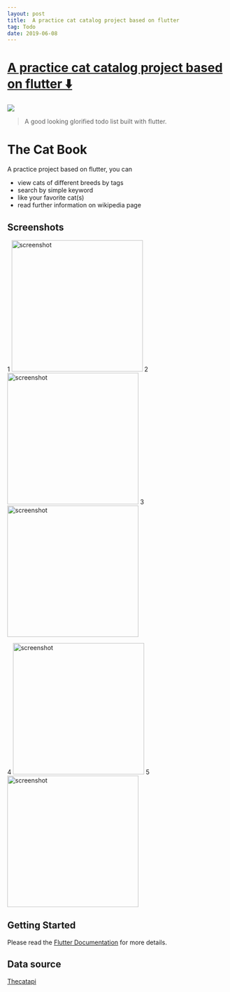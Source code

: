 ```yaml
---
layout: post
title:  A practice cat catalog project based on flutter
tag: Todo
date: 2019-06-08
---
```


# [A practice cat catalog project based on flutter ️⬇️ ](http://github.com/gnehcc/cat-book)  

![](https://flutterawesome.com/content/images/2019/06/do_more.jpg)
 
> A good looking glorified todo list built with flutter.

 
# The Cat Book

A practice project based on flutter, you can
- view cats of different breeds by tags
- search by simple keyword
- like your favorite cat(s)
- read further information on wikipedia page

## Screenshots
1
<img src="https://raw.githubusercontent.com/gnehcc/cat-book/master/the-cat-book.gif" alt="screenshot" width="300">
2
<img src="https://raw.githubusercontent.com/gnehcc/cat-book/master/the-cat-book.gif" alt="screenshot" width="300">
3
<img src="https://raw.githubusercontent.com/gnehcc/cat-book/master/the-cat-book.gif" alt="screenshot" width="300">

4
<img src="http://www.aaa.cn/the-cat-book.gif" alt="screenshot" width="300"/>
5
<img src="https://www.aaa.cn/the-cat-book.gif" alt="screenshot" width="300"/>

## Getting Started
Please read the [Flutter Documentation](https://flutter.dev/docs) for more details.

## Data source
[Thecatapi](https://thecatapi.com/)


